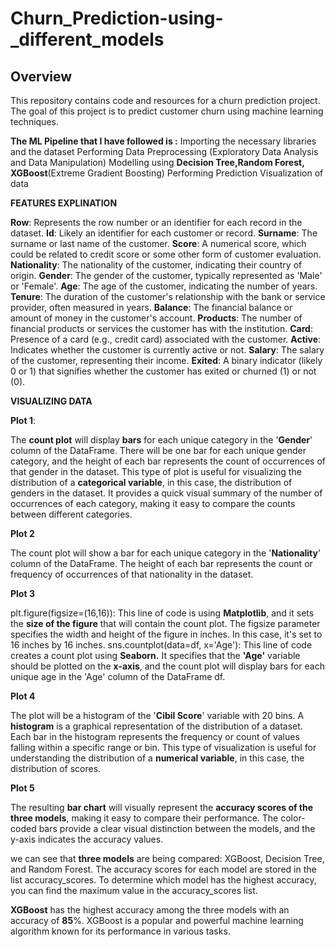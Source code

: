 # Churn_Prediction-using-_different_models

## Overview

This repository contains code and resources for a churn prediction project. The goal of this project is to predict customer churn using machine learning techniques.



**The ML Pipeline that I have followed is :**
  Importing the necessary libraries and the dataset
  Performing Data Preprocessing (Exploratory Data Analysis and Data Manipulation)
  Modelling using **Decision Tree,Random Forest, XGBoost**(Extreme Gradient Boosting)
  Performing Prediction
  Visualization of data

  
**FEATURES EXPLINATION**

**Row**: Represents the row number or an identifier for each record in the dataset.
**Id**: Likely an identifier for each customer or record.
**Surname**: The surname or last name of the customer.
**Score**: A numerical score, which could be related to credit score or some other form of customer evaluation.
**Nationality**: The nationality of the customer, indicating their country of origin.
**Gender**: The gender of the customer, typically represented as 'Male' or 'Female'.
**Age**: The age of the customer, indicating the number of years.
**Tenure**: The duration of the customer's relationship with the bank or service provider, often measured in years.
**Balance**: The financial balance or amount of money in the customer's account.
**Products**: The number of financial products or services the customer has with the institution.
**Card**: Presence of a card (e.g., credit card) associated with the customer.
**Active**: Indicates whether the customer is currently active or not.
**Salary**: The salary of the customer, representing their income.
**Exited**: A binary indicator (likely 0 or 1) that signifies whether the customer has exited or churned (1) or not (0).



**VISUALIZING DATA**

**Plot 1**:

The **count plot** will display **bars** for each unique category in the '**Gender**' column of the DataFrame. There will be one bar for each unique gender category, and the height of each bar represents the count of occurrences of that gender in the dataset.
This type of plot is useful for visualizing the distribution of a **categorical variable**, in this case, the distribution of genders in the dataset. It provides a quick visual summary of the number of occurrences of each category, making it easy to compare the counts between different categories.

**Plot 2**

The count plot will show a bar for each unique category in the '**Nationality**' column of the DataFrame. The height of each bar represents the count or frequency of occurrences of that nationality in the dataset.

**Plot 3**

plt.figure(figsize=(16,16)): This line of code is using **Matplotlib**, and it sets the **size of the figure** that will contain the count plot. The figsize parameter specifies the width and height of the figure in inches. In this case, it's set to 16 inches by 16 inches.
sns.countplot(data=df, x='Age'): This line of code creates a count plot using **Seaborn.** It specifies that the **'Age'** variable should be plotted on the **x-axis**, and the count plot will display bars for each unique age in the 'Age' column of the DataFrame df.

**Plot 4**

The plot will be a histogram of the '**Cibil Score**' variable with 20 bins. A **histogram** is a graphical representation of the distribution of a dataset. Each bar in the histogram represents the frequency or count of values falling within a specific range or bin.
This type of visualization is useful for understanding the distribution of a **numerical variable**, in this case, the distribution of scores. 

**Plot 5**

The resulting **bar chart** will visually represent the **accuracy scores of the three models**, making it easy to compare their performance. The color-coded bars provide a clear visual distinction between the models, and the y-axis indicates the accuracy values.

we can see that **three models** are being compared: XGBoost, Decision Tree, and Random Forest. The accuracy scores for each model are stored in the list accuracy_scores. To determine which model has the highest accuracy, you can find the maximum value in the accuracy_scores list.

**XGBoost** has the highest accuracy among the three models with an accuracy of **85**%. XGBoost is a popular and powerful machine learning algorithm known for its performance in various tasks.

